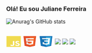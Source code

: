### Olá! Eu sou Juliane Ferreira

![Anurag's GitHub stats](https://github-readme-stats.vercel.app/api?username=anuraghazra&show_icons=true&theme=nightowl)

<div style="display: inline_block"><br>
  <img align="center"  height="30" width="40" src="https://raw.githubusercontent.com/devicons/devicon/master/icons/javascript/javascript-plain.svg">
  <img align="center"  height="30" width="40" src="https://raw.githubusercontent.com/devicons/devicon/master/icons/html5/html5-original.svg">
  <img align="center"  height="30" width="40" src="https://raw.githubusercontent.com/devicons/devicon/master/icons/css3/css3-original.svg">

<img align="center"  width="40" src="https://cdn.jsdelivr.net/gh/devicons/devicon/icons/bootstrap/bootstrap-original.svg" />
<img align="center"  width="40" src="https://cdn.jsdelivr.net/gh/devicons/devicon/icons/python/python-original.svg" />
<img align="center"  width="40" src="https://cdn.jsdelivr.net/gh/devicons/devicon/icons/microsoftsqlserver/microsoftsqlserver-plain.svg" />
</div>


